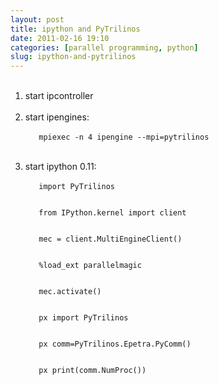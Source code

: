 ```yaml
---
layout: post
title: ipython and PyTrilinos
date: 2011-02-16 19:10
categories: [parallel programming, python]
slug: ipython-and-pytrilinos
---
```


<ol>
 <br/>
 <li>
  start ipcontroller
 </li>
 <br/>
 <li>
  start ipengines:
  <br/>
  <code>
   mpiexec -n 4 ipengine --mpi=pytrilinos
  </code>
 </li>
 <br/>
 <li>
  start ipython 0.11:
  <br/>
  <code>
   import PyTrilinos
   <br/>
   from IPython.kernel import client
   <br/>
   mec = client.MultiEngineClient()
   <br/>
   %load_ext parallelmagic
   <br/>
   mec.activate()
   <br/>
   px import PyTrilinos
   <br/>
   px comm=PyTrilinos.Epetra.PyComm()
   <br/>
   px print(comm.NumProc())
  </code>
 </li>
 <br/>
</ol>
